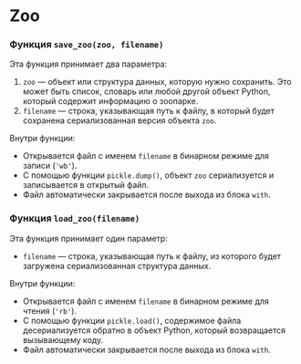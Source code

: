 # Zoo
 ### Функция `save_zoo(zoo, filename)`
Эта функция принимает два параметра:
1. `zoo` — объект или структура данных, которую нужно сохранить. Это может быть список, словарь или любой другой объект Python, который содержит информацию о зоопарке.
2. `filename` — строка, указывающая путь к файлу, в который будет сохранена сериализованная версия объекта `zoo`.

Внутри функции:
- Открывается файл с именем `filename` в бинарном режиме для записи (`'wb'`).
- С помощью функции `pickle.dump()`, объект `zoo` сериализуется и записывается в открытый файл.
- Файл автоматически закрывается после выхода из блока `with`.

### Функция `load_zoo(filename)`
Эта функция принимает один параметр:
- `filename` — строка, указывающая путь к файлу, из которого будет загружена сериализованная структура данных.

Внутри функции:
- Открывается файл с именем `filename` в бинарном режиме для чтения (`'rb'`).
- С помощью функции `pickle.load()`, содержимое файла десериализуется обратно в объект Python, который возвращается вызывающему коду.
- Файл автоматически закрывается после выхода из блока `with`.

